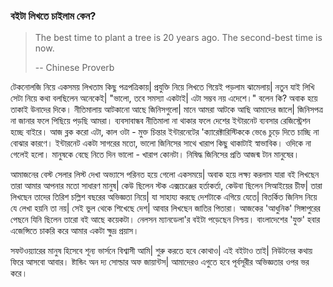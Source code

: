 ### বইটা লিখতে চাইলাম কেন?

> The best time to plant a tree is 20 years ago. The second-best time is now. 
>
> -- Chinese Proverb

টেকনোলজি নিয়ে একসময় লিখতাম কিছু পত্রপত্রিকায়\|  প্রযুক্তি নিয়ে লিখতে গিয়েই পড়লাম ঝামেলায়\| নতুন যাই লিখি সেটা নিয়ে কথা বলছিলেন অনেকেই\| "ভালো, তবে সমস্যা একটাই\| এটা সম্ভব নয় এদেশে।" বলেন কি? অবাক হয়ে তাকাই উনাদের দিকে। নীতিমালায় আটকানো আছে জিনিসগুলো\| মানে আমরা আটকে আছি আমাদের জালে\| জিনিসপত্র না জানার ফলে পিছিয়ে পড়ছি আমরা। ব্যবসাবান্ধব নীতিমালা না থাকার ফলে দেশের ইন্টারনেট ব্যবসার রেজিস্ট্রেশন হচ্ছে বাইরে। আজ ব্লক করো এটা, কাল ওটা - মুক্ত চিন্তার ইন্টারনেটের 'ক্যারেক্টারিস্টিককে ভেঙে চুড়ে দিতে চাচ্ছি না বোঝার কারণে। ইন্টারনেট একটা সাগরের মতো, ভালো জিনিসের সাথে খারাপ কিছু থাকাটাই স্বাভাবিক। ওদিকে না গেলেই হলো। মানুষকে বেছে নিতে দিন ভালো - খারাপ কোনটা। নিষিদ্ধ জিনিসের প্রতি আজন্ম টান মানুষের।

আমাজনের বেস্ট সেলার লিস্ট দেখা অভ্যাসে পরিনত হয়ে গেলো একসময়ে\| অবাক হয়ে লক্ষ্য করলাম যারা বই লিখছেন তারা আমার আপনার মতো সাধারণ মানুষ\| কেউ ছিলেন স্টক এক্সচেঞ্জের হর্তাকর্তা, কেউবা ছিলেন সিআইয়ের চীফ\| তারা লিখছেন তাদের তিরিশ চল্লিশ বছরের অভিজ্ঞতা নিয়ে\| যা সাহায্য করছে দেশটাকে এগিয়ে যেতে\| বিতর্কিত জিনিস নিয়ে যে লেখা হয়নি তা নয়\| সেই ভুল থেকে শিখেছে দেশ\| আবার লিখছেন জাতির পিতারা। আজকের 'আধুনিক' সিঙ্গাপুরের পেছনে যিনি ছিলেন তারো বই আছে কয়েকটা। নেলসন ম্যানডেলা'র বইটা পড়েছেন নিশ্চয়। বাংলাদেশের 'যুক্ত' হবার এজেন্সিতে চাকরি করে আমার একটা ক্ষুদ্র প্রয়াস।

সফটওয়্যারের মানুষ হিসেবে শূন্য ভার্সনে বিশ্বাসী আমি\| শুরু করতে হবে কোথাও\| এই বইটাও তাই\| নিউটনের কথায় ফিরে আসবো আবার। ষ্টান্ডিং অন দ্য সোল্ডার অফ জায়ান্টস\| আমাদেরও এগুতে হবে পূর্বসূরীর অভিজ্ঞতার ওপর ভর করে।

